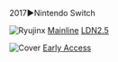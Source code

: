 <!--

<details>
<summary>layout: page
title: ""
permalink: https://jeuxsf.github.io/JSF/ezMU

</details>
  
#### hidden field with metadata

-->

2017►Nintendo Switch

![Ryujinx](https://cdn2.steamgriddb.com/file/sgdb-cdn/thumb/8b74109a090f26752e80c9575b7c5508.jpg)
[Mainline](https://ouo.io/fWqq5R) [LDN2.5](https://ouo.io/y6G5OK)

![Cover](https://ia903109.us.archive.org/15/items/yuzu-master-2019-12/691px-Yuzu_Emulator_SVG.svg.png)
[Early Access](https://ouo.io/5L7S1)

